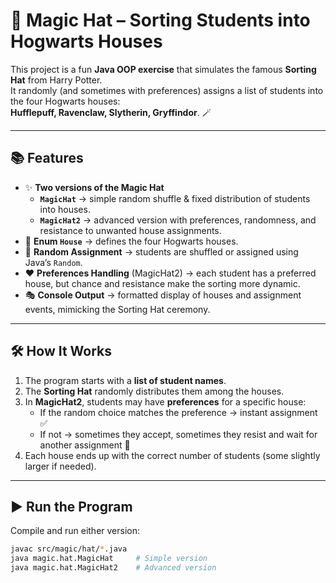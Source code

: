 # 🎩 Magic Hat – Sorting Students into Hogwarts Houses  

This project is a fun **Java OOP exercise** that simulates the famous **Sorting Hat** from Harry Potter.  
It randomly (and sometimes with preferences) assigns a list of students into the four Hogwarts houses:  
**Hufflepuff, Ravenclaw, Slytherin, Gryffindor**. 🪄  

---

## 📚 Features  

- ✨ **Two versions of the Magic Hat**  
  - **`MagicHat`** → simple random shuffle & fixed distribution of students into houses.  
  - **`MagicHat2`** → advanced version with preferences, randomness, and resistance to unwanted house assignments.  
- 🏰 **Enum `House`** → defines the four Hogwarts houses.  
- 🎲 **Random Assignment** → students are shuffled or assigned using Java’s `Random`.  
- ❤️ **Preferences Handling** (MagicHat2) → each student has a preferred house, but chance and resistance make the sorting more dynamic.  
- 🎭 **Console Output** → formatted display of houses and assignment events, mimicking the Sorting Hat ceremony.  

---

## 🛠️ How It Works  

1. The program starts with a **list of student names**.  
2. The **Sorting Hat** randomly distributes them among the houses.  
3. In **MagicHat2**, students may have **preferences** for a specific house:  
   - If the random choice matches the preference → instant assignment ✅  
   - If not → sometimes they accept, sometimes they resist and wait for another assignment 🔄  
4. Each house ends up with the correct number of students (some slightly larger if needed).  

---

## ▶️ Run the Program  

Compile and run either version:  

```bash
javac src/magic/hat/*.java
java magic.hat.MagicHat     # Simple version
java magic.hat.MagicHat2    # Advanced version
